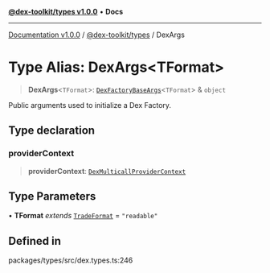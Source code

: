 [**@dex-toolkit/types v1.0.0**](../README.md) • **Docs**

***

[Documentation v1.0.0](../../../packages.md) / [@dex-toolkit/types](../README.md) / DexArgs

# Type Alias: DexArgs\<TFormat\>

> **DexArgs**\<`TFormat`\>: [`DexFactoryBaseArgs`](DexFactoryBaseArgs.md)\<`TFormat`\> & `object`

Public arguments used to initialize a Dex Factory.

## Type declaration

### providerContext

> **providerContext**: [`DexMulticallProviderContext`](DexMulticallProviderContext.md)

## Type Parameters

• **TFormat** *extends* [`TradeFormat`](TradeFormat.md) = `"readable"`

## Defined in

packages/types/src/dex.types.ts:246
